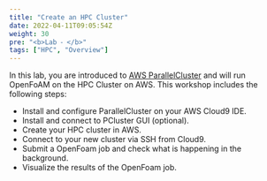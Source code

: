 ```yaml
---
title: "Create an HPC Cluster"
date: 2022-04-11T09:05:54Z
weight: 30
pre: "<b>Lab ⁃ </b>"
tags: ["HPC", "Overview"]
---
```

In this lab, you are introduced to [AWS ParallelCluster](https://aws.amazon.com/hpc/parallelcluster/) and will run OpenFoAM on the HPC Cluster on AWS. This workshop includes the following steps:

- Install and configure ParallelCluster on your AWS Cloud9 IDE.
- Install and connect to PCluster GUI (optional).
- Create your HPC cluster in AWS.
- Connect to your new cluster via SSH from Cloud9.
- Submit a OpenFoam job and check what is happening in the background.
- Visualize the results of the OpenFoam job.

